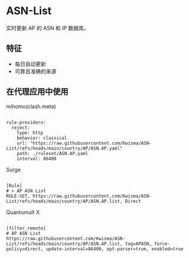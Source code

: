 
# ASN-List

实时更新 AP 的 ASN 和 IP 数据库。

## 特征

- 每日自动更新
- 可靠且准确的来源

## 在代理应用中使用

mihomo(clash.meta)

<pre><code class="language-javascript">
rule-providers:
  reject:
    type: http
    behavior: classical
    url: "https://raw.githubusercontent.com/Kwisma/ASN-List/refs/heads/main/country/AP/ASN.AP.yaml"
    path: ./ruleset/ASN.AP.yaml
    interval: 86400
</code></pre>

Surge

<pre><code class="language-javascript">
[Rule]
# > AP ASN List
RULE-SET, https://raw.githubusercontent.com/Kwisma/ASN-List/refs/heads/main/country/AP/ASN.AP.list, Direct
</code></pre>

Quantumult X

<pre><code class="language-javascript">
[filter_remote]
# AP ASN List
https://raw.githubusercontent.com/Kwisma/ASN-List/refs/heads/main/country/AP/ASN.AP.list, tag=APASN, force-policy=direct, update-interval=86400, opt-parser=true, enabled=true
</code></pre>
